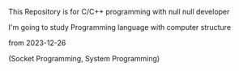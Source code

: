 This Repository is for C/C++ programming with null null developer

I'm going to study Programming language with computer structure

from 2023-12-26

(Socket Programming, System Programming)
